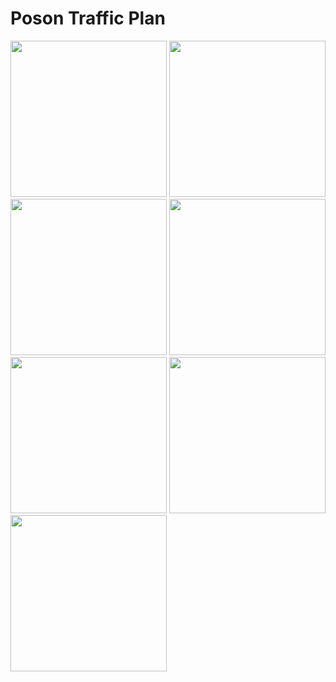# Poson Traffic Plan
<div>
  <img src="https://github.com/shehani000/Poson-Traffic-Plan-Anuradhapura-Sri-Lanka/assets/72043717/2b9c977f-65ce-4046-961a-cda04a4857ca" style="width:250px"/>
  <img src="https://github.com/shehani000/Poson-Traffic-Plan-Anuradhapura-Sri-Lanka/assets/72043717/21fe720e-1f9c-41ee-b139-ca0eff2c4f76" style="width:250px"/>
  <img src="https://github.com/shehani000/Poson-Traffic-Plan-Anuradhapura-Sri-Lanka/assets/72043717/633899fb-855f-478a-a85c-1a0c8c6724ab" style="width:250px"/>
 <img src="https://github.com/shehani000/Poson-Traffic-Plan-Anuradhapura-Sri-Lanka/assets/72043717/830db914-53dc-4980-bdc3-8b2b867ab80a" style="width:250px"/>
  <img src="https://github.com/shehani000/Poson-Traffic-Plan-Anuradhapura-Sri-Lanka/assets/72043717/99b30d8d-403f-42a6-a73c-bca242c9e601" style="width:250px"/>
  <img src="https://github.com/shehani000/Poson-Traffic-Plan-Anuradhapura-Sri-Lanka/assets/72043717/b17439cd-944b-4387-9bcb-23e23ad8fd2b" style="width:250px"/>
  <img src="https://github.com/shehani000/Poson-Traffic-Plan-Anuradhapura-Sri-Lanka/assets/72043717/3a5fde6e-62e8-4de7-bf8e-2ea651684cac" style="width:250px"/>
</div>






